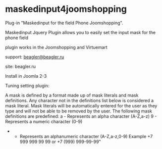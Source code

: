 # maskedinput4joomshopping
Plug-in "Maskedinput for the field Phone Joomshopping".

Maskedinput Jquery Plugin allows you to easily set the input mask for the phone field

plugin works in the Joomshopping and Virtuemart 

support: beagler@beagler.ru 

site: beagler.ru

Install in Joomla 2-3

Tuning setting plugin:

A mask is defined by a format made up of mask literals and mask definitions. 
Any character not in the definitions list below is considered a mask literal. 
Mask literals will be automatically entered for the user as they type and will not be able to be removed by the user.
The following mask definitions are predefined:
a - Represents an alpha character (A-Z,a-z)
9 - Represents a numeric character (0-9)
* - Represents an alphanumeric character (A-Z,a-z,0-9)
Example +7 999 999 99 99 or +7 (999) 999-99-99"
